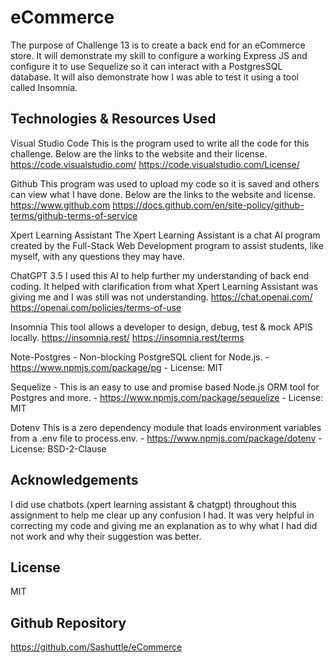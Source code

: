 # eCommerce
The purpose of Challenge 13 is to create a back end for an eCommerce store. It will demonstrate my skill to configure a working Express JS and configure it to use Sequelize so it can interact with a PostgresSQL database.  It will also demonstrate how I was able to test it using a tool called Insomnia. 

## Technologies & Resources Used
Visual Studio Code 
    This is the program used to write all the code for this challenge. Below are the links to the website and their license. 
    https://code.visualstudio.com/ 
    https://code.visualstudio.com/License/

Github 
    This program was used to upload my code so it is saved and others can view what I have done. Below are the links to the website and license. 
    https://www.github.com 
    https://docs.github.com/en/site-policy/github-terms/github-terms-of-service

Xpert Learning Assistant 
    The Xpert Learning Assistant is a chat AI program created by the Full-Stack Web Development program to assist students, like myself, with any questions they may have.

ChatGPT 3.5 
    I used this AI to help further my understanding of back end coding. It helped with clarification from what Xpert Learning Assistant was giving me and I was still was not understanding. 
    https://chat.openai.com/ 
    https://openai.com/policies/terms-of-use

Insomnia
    This tool allows a developer to design, debug, test & mock APIS locally.
    https://insomnia.rest/
    https://insomnia.rest/terms

Note-Postgres - 
    Non-blocking PostgreSQL client for Node.js.
    - https://www.npmjs.com/package/pg
    - License: MIT

Sequelize  - 
    This is an easy to use and promise based Node.js ORM tool for Postgres and more.
    - https://www.npmjs.com/package/sequelize
    - License: MIT

Dotenv
    This is a zero dependency module that loads environment variables from a .env file to process.env.
    - https://www.npmjs.com/package/dotenv
    - License: BSD-2-Clause

## Acknowledgements
I did use chatbots (xpert learning assistant & chatgpt) throughout this assignment to help me clear up any confusion I had. It was very helpful in correcting my code and giving me an explanation as to why what I had did not work and why their suggestion was better. 

## License
MIT

## Github Repository
https://github.com/Sashuttle/eCommerce